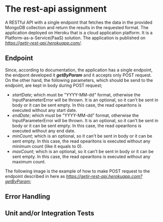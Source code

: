 # The rest-api assignment

A RESTful API with a single endpoint that fetches the data in the provided MongoDB collection and return the results in the requested format. The application deployed on Heroku that is a cloud application platform. It is a Platform-as-a-Service(PaaS) solution. The application is published on *https://getir-rest-api.herokuapp.com/*.

## Endpoint
Since, according to documentation, the application has a single endpoint, the endpont developed it ***getByParam*** and it accepts only POST request. On the other hand, the following parameters, which should be send to the endpoint, are kept in body during POST request;
- *startDate*; which must be "YYYY-MM-dd" format, otherwise the InputParameterError will be thrown. It is an optional, so it can't be sent in body or it can be sent empty. In this case, the read opearitons is executed without any start date.
- *endDate*; which must be "YYYY-MM-dd" format, otherwise the InputParameterError will be thrown. It is an optional, so it can't be sent in body or it can be sent empty. In this case, the read opearitons is executed without any end date.
- *minCount*; which is an optional, so it can't be sent in body or it can be sent empty. In this case, the read opearitons is executed without any minimum count (like it equals to 0).
- *maxCount*; which is an optional, so it can't be sent in body or it can be sent empty. In this case, the read opearitons is executed without any maximum count.

The following image is the example of how to make POST request to the endpoint described in here as *https://getir-rest-api.herokuapp.com?getByParam*;

## Error Handling

## Unit and/or Integration Tests
